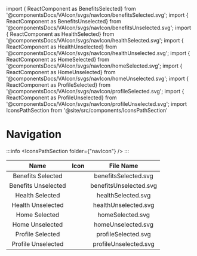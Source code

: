 import { ReactComponent as BenefitsSelected} from '@componentsDocs/VAIcon/svgs/navIcon/benefitsSelected.svg';
import { ReactComponent as BenefitsUnselected} from '@componentsDocs/VAIcon/svgs/navIcon/benefitsUnselected.svg';
import { ReactComponent as HealthSelected} from '@componentsDocs/VAIcon/svgs/navIcon/healthSelected.svg';
import { ReactComponent as HealthUnselected} from '@componentsDocs/VAIcon/svgs/navIcon/healthUnselected.svg';
import { ReactComponent as HomeSelected} from '@componentsDocs/VAIcon/svgs/navIcon/homeSelected.svg';
import { ReactComponent as HomeUnselected} from '@componentsDocs/VAIcon/svgs/navIcon/homeUnselected.svg';
import { ReactComponent as ProfileSelected} from '@componentsDocs/VAIcon/svgs/navIcon/profileSelected.svg';
import { ReactComponent as ProfileUnselected} from '@componentsDocs/VAIcon/svgs/navIcon/profileUnselected.svg';
import IconsPathSection from '@site/src/components/IconsPathSection'

# Navigation

:::info
<IconsPathSection folder={"navIcon"} />
:::

Name | Icon | File Name 
:---: | :---: | :---: 
Benefits Selected | <BenefitsSelected  className="icons"/> | benefitsSelected.svg 
Benefits Unselected | <BenefitsUnselected  className="icons"/> | benefitsUnselected.svg 
Health Selected | <HealthSelected className="icons"/> | healthSelected.svg 
Health Unselected | <HealthUnselected  className="icons"/> | healthUnselected.svg 
Home Selected | <HomeSelected  className="icons"/> | homeSelected.svg 
Home Unselected | <HomeUnselected  className="icons"/> | homeUnselected.svg 
Profile Selected | <ProfileSelected  className="icons"/> | profileSelected.svg 
Profile Unselected | <ProfileUnselected  className="icons"/> | profileUnselected.svg 

